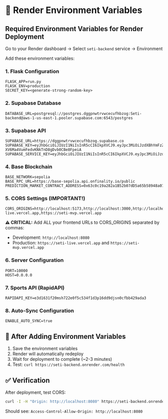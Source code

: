 # 🚀 Render Environment Variables

## Required Environment Variables for Render Deployment

Go to your Render dashboard → Select `seti-backend` service → Environment

Add these environment variables:

### 1. Flask Configuration
```
FLASK_APP=run.py
FLASK_ENV=production
SECRET_KEY=<generate-strong-random-key>
```

### 2. Supabase Database
```
DATABASE_URL=postgresql://postgres.dggpnwtrvwcecufhbzog:Seti-backend@aws-1-us-east-1.pooler.supabase.com:6543/postgres
```

### 3. Supabase API
```
SUPABASE_URL=https://dggpnwtrvwcecufhbzog.supabase.co
SUPABASE_KEY=eyJhbGciOiJIUzI1NiIsInR5cCI6IkpXVCJ9.eyJpc3MiOiJzdXBhYmFzZSIsInJlZiI6ImRnZ3Bud3RydndjZWN1Zmhiem9nIiwicm9sZSI6ImFub24iLCJpYXQiOjE3NjA1ODMwMTksImV4cCI6MjA3NjE1OTAxOX0.1rR1NLoJ-XV6Ma4VumFedvKNkTnD8gDvb0CBe8FpeiA
SUPABASE_SERVICE_KEY=eyJhbGciOiJIUzI1NiIsInR5cCI6IkpXVCJ9.eyJpc3MiOiJzdXBhYmFzZSIsInJlZiI6ImRnZ3Bud3RydndjZWN1Zmhiem9nIiwicm9sZSI6InNlcnZpY2Vfcm9sZSIsImlhdCI6MTc2MDU4MzAxOSwiZXhwIjoyMDc2MTU5MDE5fQ.MWxjAgltsSBRjyswNaOoIhv_bq8AQI2Xl2V1J5hqlLg
```

### 4. Base Blockchain
```
BASE_NETWORK=sepolia
BASE_RPC_URL=https://base-sepolia.api.onfinality.io/public
PREDICTION_MARKET_CONTRACT_ADDRESS=0x63c0c19a282a1B52b07dD5a65b58948a07DAE32B
```

### 5. CORS Settings (IMPORTANT!)
```
CORS_ORIGINS=http://localhost:5173,http://localhost:3000,http://localhost:8080,https://seti-live.vercel.app,https://seti-mvp.vercel.app
```

**⚠️ CRITICAL:** Add ALL your frontend URLs to CORS_ORIGINS separated by commas:
- Development: `http://localhost:8080`
- Production: `https://seti-live.vercel.app` and `https://seti-mvp.vercel.app`

### 6. Server Configuration
```
PORT=10000
HOST=0.0.0.0
```

### 7. Sports API (RapidAPI)
```
RAPIDAPI_KEY=e3d1631f20msh722e0f5c534f1d3p16dd9djsn0cfbb429ada3
```

### 8. Auto-Sync Configuration
```
ENABLE_AUTO_SYNC=true
```

## 🔄 After Adding Environment Variables

1. Save the environment variables
2. Render will automatically redeploy
3. Wait for deployment to complete (~2-3 minutes)
4. Test: `curl https://seti-backend.onrender.com/health`

## ✅ Verification

After deployment, test CORS:
```bash
curl -I -H "Origin: http://localhost:8080" https://seti-backend.onrender.com/api/v1/markets
```

Should see: `Access-Control-Allow-Origin: http://localhost:8080`


